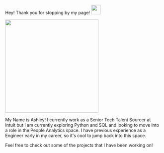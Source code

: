Hey! Thank you for stopping by my page! <img src="https://raw.githubusercontent.com/MartinHeinz/MartinHeinz/master/wave.gif" width="30px">

<img src="https://media.giphy.com/media/3o72F2fmqq8uYg6VdC/giphy.gif" width="300px">

My Name is Ashley! I currently work as a Senior Tech Talent Sourcer at Intuit but I am currently exploring Python and SQL and looking to move into a role in the People Analytics space. I have previous experience as a Engineer early in my career, so it's cool to jump back into this space. 

Feel free to check out some of the projects that I have been working on! 





